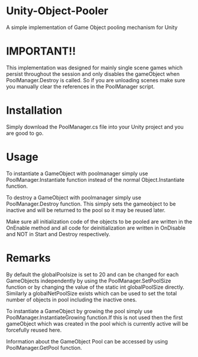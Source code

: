 # Unity-Object-Pooler
A simple implementation of Game Object pooling mechanism for Unity

# IMPORTANT!!

This implementation was designed for mainly single scene games which persist throughout the session and only disables the gameObject when PoolManager.Destroy is called. So if you are unloading scenes make sure you manually clear the references in the PoolManager script.

# Installation

Simply download the PoolManager.cs file into your Unity project and you are good to go.

# Usage

To instantiate a GameObject with poolmanager simply use PoolManager.Instantiate function instead of the normal Object.Instantiate function.

To destroy a GameObject with poolmanager simply use PoolManager.Destroy function. This simply sets the gameobject to be inactive and will be returned to the pool so it may be reused later.

Make sure all initialization code of the objects to be pooled are written in the OnEnable method and all code for deinitialization are written in OnDisable and NOT in Start and Destroy respectively.




# Remarks

By default the globalPoolsize is set to 20 and can be changed for each GameObjects independently by using the PoolManager.SetPoolSize function or by changing the value of the static int globalPoolSize directly. Similarly a globalNetPoolSize exists which can be used to set the total number of objects in pool including the inactive ones.

To instantiate a GameObject by growing the pool simply use PoolManager.InstantiateGrowing function.If this is not used then the first gameObject which was created in the pool which is currently active will be forcefully reused here.

Information about the GameObject Pool can be accessed by using PoolManager.GetPool function.
